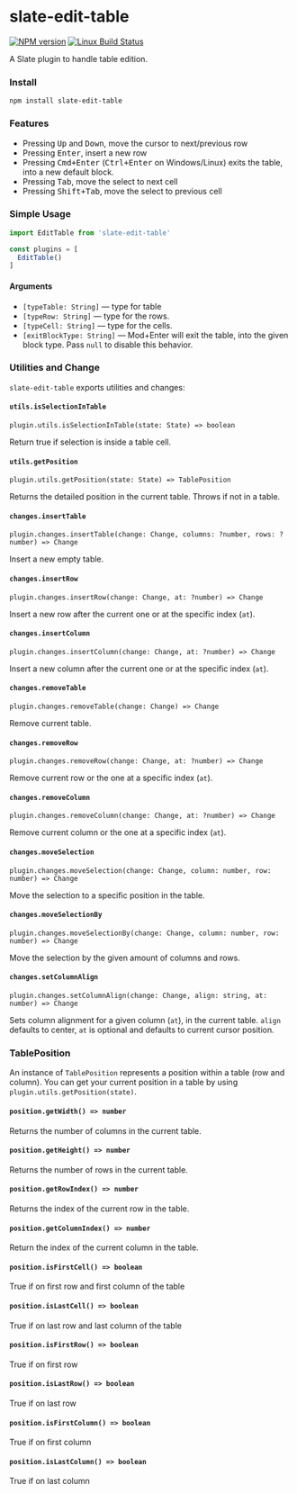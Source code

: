 # slate-edit-table

[![NPM version](https://badge.fury.io/js/slate-edit-table.svg)](http://badge.fury.io/js/slate-edit-table)
[![Linux Build Status](https://travis-ci.org/GitbookIO/slate-edit-table.png?branch=master)](https://travis-ci.org/GitbookIO/slate-edit-table)

A Slate plugin to handle table edition.

### Install

```
npm install slate-edit-table
```

### Features

- Pressing <kbd>Up</kbd> and <kbd>Down</kbd>, move the cursor to next/previous row
- Pressing <kbd>Enter</kbd>, insert a new row
- Pressing <kbd>Cmd+Enter</kbd> (<kbd>Ctrl+Enter</kbd> on Windows/Linux) exits the table, into a new default block.
- Pressing <kbd>Tab</kbd>, move the select to next cell
- Pressing <kbd>Shift+Tab</kbd>, move the select to previous cell

### Simple Usage

```js
import EditTable from 'slate-edit-table'

const plugins = [
  EditTable()
]
```

#### Arguments

- ``[typeTable: String]`` — type for table
- ``[typeRow: String]`` — type for the rows.
- ``[typeCell: String]`` — type for the cells.
- ``[exitBlockType: String]`` — Mod+Enter will exit the table, into the given block type. Pass `null` to disable this behavior.

### Utilities and Change

`slate-edit-table` exports utilities and changes:

#### `utils.isSelectionInTable`

`plugin.utils.isSelectionInTable(state: State) => boolean`

Return true if selection is inside a table cell.

#### `utils.getPosition`

`plugin.utils.getPosition(state: State) => TablePosition`

Returns the detailed position in the current table. Throws if not in a table.

#### `changes.insertTable`

`plugin.changes.insertTable(change: Change, columns: ?number, rows: ?number) => Change`

Insert a new empty table.

#### `changes.insertRow`

`plugin.changes.insertRow(change: Change, at: ?number) => Change`

Insert a new row after the current one or at the specific index (`at`).

#### `changes.insertColumn`

`plugin.changes.insertColumn(change: Change, at: ?number) => Change`

Insert a new column after the current one or at the specific index (`at`).

#### `changes.removeTable`

`plugin.changes.removeTable(change: Change) => Change`

Remove current table.

#### `changes.removeRow`

`plugin.changes.removeRow(change: Change, at: ?number) => Change`

Remove current row or the one at a specific index (`at`).

#### `changes.removeColumn`

`plugin.changes.removeColumn(change: Change, at: ?number) => Change`

Remove current column or the one at a specific index (`at`).

#### `changes.moveSelection`

`plugin.changes.moveSelection(change: Change, column: number, row: number) => Change`

Move the selection to a specific position in the table.

#### `changes.moveSelectionBy`

`plugin.changes.moveSelectionBy(change: Change, column: number, row: number) => Change`

Move the selection by the given amount of columns and rows.

#### `changes.setColumnAlign`

`plugin.changes.setColumnAlign(change: Change, align: string, at: number) => Change`

Sets column alignment for a given column (`at`), in the current table. `align`
defaults to center, `at` is optional and defaults to current cursor position.

### TablePosition

An instance of `TablePosition` represents a position within a table (row and column).
You can get your current position in a table by using `plugin.utils.getPosition(state)`.

#### `position.getWidth() => number`

Returns the number of columns in the current table.

#### `position.getHeight() => number`

Returns the number of rows in the current table.

#### `position.getRowIndex() => number`

Returns the index of the current row in the table.

#### `position.getColumnIndex() => number`

Return the index of the current column in the table.

#### `position.isFirstCell() => boolean`

True if on first row and first column of the table

#### `position.isLastCell() => boolean`

True if on last row and last column of the table

#### `position.isFirstRow() => boolean`

True if on first row

#### `position.isLastRow() => boolean`

True if on last row

#### `position.isFirstColumn() => boolean`

True if on first column

#### `position.isLastColumn() => boolean`

True if on last column
